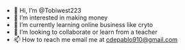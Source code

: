 - 👋 Hi, I’m @Tobiwest223
- 👀 I’m interested in making money 
- 🌱 I’m currently learning online business like cryto
- 💞️ I’m looking to collaborate or learn from a teacher 
- 📫 How to reach me email me at cdepablo910@gmail.com

<!---
Tobiwest223/Tobiwest223 is a ✨ special ✨ repository because its `README.md` (this file) appears on your GitHub profile.
You can click the Preview link to take a look at your changes.
--->

